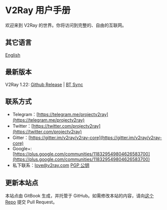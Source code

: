 # V2Ray 用户手册

欢迎来到 V2Ray 的世界。你将访问到完整的、自由的互联网。

## 其它语言
[English](https://www.v2ray.com/en/)

## 最新版本
V2Ray 1.22: [Github Release](https://github.com/v2ray/v2ray-core/releases/latest) | [BT Sync](https://link.getsync.com/#f=v2ray&sz=19E6&t=1&s=6FLYZURKW4ZI5SIE55VJXTLNAMTMILCL&i=CER544EIJKHBENRLTK6JZ4X32OTPZDTQV&v=2.3)

## 联系方式
* Telegram：[https://telegram.me/projectv2ray](https://telegram.me/projectv2ray)
* Twitter：[https://twitter.com/projectv2ray](https://twitter.com/projectv2ray)
* Gitter：[https://gitter.im/v2ray/v2ray-core](https://gitter.im/v2ray/v2ray-core)
* Google+: [https://plus.google.com/communities/118329549804626583700](https://plus.google.com/communities/118329549804626583700)
* 私下联系：love@v2ray.com [PGP 公钥](chapter_00/pgp.md)

## 更新本站点
本站点由 GitBook 生成，并托管于 GitHub。如需修改本站的内容，请向[这个 Repo](https://github.com/v2ray/manual) 提交 Pull Request。
